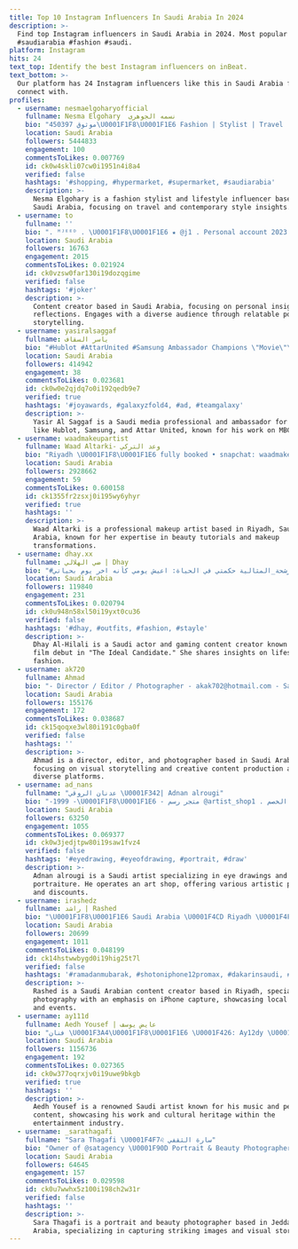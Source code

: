 ```yaml
---
title: Top 10 Instagram Influencers In Saudi Arabia In 2024
description: >-
  Find top Instagram influencers in Saudi Arabia in 2024. Most popular hashtags:
  #saudiarabia #fashion #saudi.
platform: Instagram
hits: 24
text_top: Identify the best Instagram influencers on inBeat.
text_bottom: >-
  Our platform has 24 Instagram influencers like this in Saudi Arabia for you to
  connect with.
profiles:
  - username: nesmaelgoharyofficial
    fullname: Nesma Elgohary  نسمه الجوهرى
    bio: "موثوق 450397\U0001F1F8\U0001F1E6 Fashion | Stylist | Travel | life style Assistant Director⬇️"
    location: Saudi Arabia
    followers: 5444833
    engagement: 100
    commentsToLikes: 0.007769
    id: ck0w4skli07cw0i1951n4i8a4
    verified: false
    hashtags: '#shopping, #hypermarket, #supermarket, #saudiarabia'
    description: >-
      Nesma Elgohary is a fashion stylist and lifestyle influencer based in
      Saudi Arabia, focusing on travel and contemporary style insights.
  - username: to
    fullname: ''
    bio: ". ᴹᴶᴱᴱᴰ . \U0001F1F8\U0001F1E6 ★ @j1 . Personal account 2023 . \U0001F47B@messi ."
    location: Saudi Arabia
    followers: 16763
    engagement: 2015
    commentsToLikes: 0.021924
    id: ck0vzsw0far130i19dozqgime
    verified: false
    hashtags: '#joker'
    description: >-
      Content creator based in Saudi Arabia, focusing on personal insights and
      reflections. Engages with a diverse audience through relatable posts and
      storytelling.
  - username: yasiralsaggaf
    fullname: ياسر السقاف
    bio: "#Hublot #AttarUnited #Samsung Ambassador Champions \"Movie\"\U0001F1F8\U0001F1E6 The voice MBC1 Wheel of fortune فالك طيب MBC1 Bilal \"Movie\"\U0001F1F8\U0001F1E6"
    location: Saudi Arabia
    followers: 414942
    engagement: 38
    commentsToLikes: 0.023681
    id: ck0w0e2qjdq7o0i192qedb9e7
    verified: true
    hashtags: '#joyawards, #galaxyzfold4, #ad, #teamgalaxy'
    description: >-
      Yasir Al Saggaf is a Saudi media professional and ambassador for brands
      like Hublot, Samsung, and Attar United, known for his work on MBC1.
  - username: waadmakeupartist
    fullname: Waad Altarki- وعد التركي
    bio: "Riyadh \U0001F1F8\U0001F1E6 fully booked • ‎‏snapchat: waadmakeup‎ MORNING PERSON \U0001F9F8 وعد التركي \U0001F380\U0001FA9E\U0001FA84"
    location: Saudi Arabia
    followers: 2928662
    engagement: 59
    commentsToLikes: 0.600158
    id: ck1355fr2zsxj0i195wy6yhyr
    verified: true
    hashtags: ''
    description: >-
      Waad Altarki is a professional makeup artist based in Riyadh, Saudi
      Arabia, known for her expertise in beauty tutorials and makeup
      transformations.
  - username: dhay.xx
    fullname: ضي الهلالي | Dhay
    bio: "#ممثل #جيمر #صانعة_محتوى اول فيلم سينمائي #المرشحة_المثالية حكمتي في الحياة: اعيش يومي كأنه اخر يوم بحياتي CC: @galaxyracerdxb \U0001F1F8\U0001F1E6معلومات اكثر عني\U0001F447"
    location: Saudi Arabia
    followers: 119840
    engagement: 231
    commentsToLikes: 0.020794
    id: ck0u948n58xl50i19yxt0cu36
    verified: false
    hashtags: '#dhay, #outfits, #fashion, #stayle'
    description: >-
      Dhay Al-Hilali is a Saudi actor and gaming content creator known for her
      film debut in "The Ideal Candidate." She shares insights on lifestyle and
      fashion.
  - username: ak720
    fullname: Ahmad
    bio: "- Director / Editor / Photographer - akak702@hotmail.com - Saudi Arabia \U0001F1F8\U0001F1E6"
    location: Saudi Arabia
    followers: 155176
    engagement: 172
    commentsToLikes: 0.038687
    id: ck15qoqxe3wl80i191c0gba0f
    verified: false
    hashtags: ''
    description: >-
      Ahmad is a director, editor, and photographer based in Saudi Arabia,
      focusing on visual storytelling and creative content production across
      diverse platforms.
  - username: ad_nans
    fullname: "عدنان الروقي \U0001F342| Adnan alrougi"
    bio: "-1999 -\U0001F1F8\U0001F1E6 - متجر رسم @artist_shop1 . كود الخصم AD5"
    location: Saudi Arabia
    followers: 63250
    engagement: 1055
    commentsToLikes: 0.069377
    id: ck0w3jedjtpw80i19saw1fvz4
    verified: false
    hashtags: '#eyedrawing, #eyeofdrawing, #portrait, #draw'
    description: >-
      Adnan alrougi is a Saudi artist specializing in eye drawings and
      portraiture. He operates an art shop, offering various artistic products
      and discounts.
  - username: irashedz
    fullname: راشد | Rashed
    bio: "\U0001F1F8\U0001F1E6 Saudi Arabia \U0001F4CD Riyadh \U0001F4F7 iPhone #️⃣ #ShotoniPhone"
    location: Saudi Arabia
    followers: 20699
    engagement: 1011
    commentsToLikes: 0.048199
    id: ck14hstwwbygd0i19hig25t7l
    verified: false
    hashtags: '#ramadanmubarak, #shotoniphone12promax, #dakarinsaudi, #saudi'
    description: >-
      Rashed is a Saudi Arabian content creator based in Riyadh, specializing in
      photography with an emphasis on iPhone capture, showcasing local culture
      and events.
  - username: ay111d
    fullname: Aedh Yousef | عايض يوسف
    bio: "فنان \U0001F3A4\U0001F1F8\U0001F1E6 ‏\U0001F426: Ay12dy ‏\U0001F47B: Ay11d ‏Management & Booking ( WhatsApp ): +966 55 873 8009 ‏#LuxuryKSA"
    location: Saudi Arabia
    followers: 1156736
    engagement: 192
    commentsToLikes: 0.027365
    id: ck0w377oqrxjv0i19uwe9bkgb
    verified: true
    hashtags: ''
    description: >-
      Aedh Yousef is a renowned Saudi artist known for his music and performance
      content, showcasing his work and cultural heritage within the
      entertainment industry.
  - username: _sarathagafi
    fullname: "Sara Thagafi \U0001F4F7♌️ سارة الثقفي"
    bio: "Owner of @satagency \U0001F90D Portrait & Beauty Photographer Jeddah, KSA\U0001F1F8\U0001F1E6 • ‎للحجوزات : Whatsapp \U0001F5390544558518"
    location: Saudi Arabia
    followers: 64645
    engagement: 157
    commentsToLikes: 0.029598
    id: ck0u7wwhx5z100i198ch2w31r
    verified: false
    hashtags: ''
    description: >-
      Sara Thagafi is a portrait and beauty photographer based in Jeddah, Saudi
      Arabia, specializing in capturing striking images and visual storytelling.
---
```


